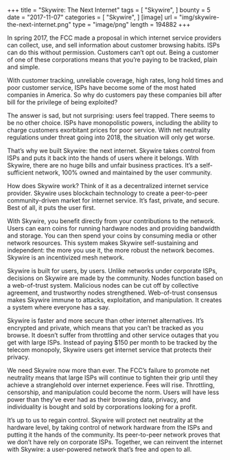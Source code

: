 +++
title = "Skywire: The Next Internet"
tags = [
    "Skywire",
]
bounty = 5
date = "2017-11-07"
categories = [
    "Skywire",
]
[image]
    url = "img/skywire-the-next-internet.png"
    type = "image/png"
    length = 194882
+++

In spring 2017, the FCC made a proposal in which internet service providers can
collect, use, and sell information about customer browsing habits. ISPs can do
this without permission. Customers can’t opt out. Being a customer of one of
these corporations means that you’re paying to be tracked, plain and simple.

With customer tracking, unreliable coverage, high rates, long hold times and
poor customer service, ISPs have become some of the most hated companies in
America. So why do customers pay these companies bill after bill for the
privilege of being exploited?

The answer is sad, but not surprising: users feel trapped. There seems to be no
other choice. ISPs have monopolistic powers, including the ability to charge
customers exorbitant prices for poor service. With net neutrality regulations
under threat going into 2018, the situation will only get worse.

That’s why we built Skywire: the next internet. Skywire takes control from ISPs
and puts it back into the hands of users where it belongs. With Skywire, there
are no huge bills and unfair business practices. It’s a self-sufficient
network, 100% owned and maintained by the user community.

How does Skywire work? Think of it as a decentralized internet service
provider. Skywire uses blockchain technology to create a peer-to-peer
community-driven market for internet service. It’s fast, private, and secure.
Best of all, it puts the user first.

With Skywire, you benefit directly from your contributions to the network.
Users can earn coins for running hardware nodes and providing bandwidth and
storage. You can then spend your coins by consuming media or other network
resources. This system makes Skywire self-sustaining and independent: the more
you use it, the more robust the network becomes. Skywire is an incentivized
mesh network.

Skywire is built for users, by users. Unlike networks under corporate ISPs,
decisions on Skywire are made by the community. Nodes function based on a
web-of-trust system. Malicious nodes can be cut off by collective agreement,
and trustworthy nodes strengthened. Web-of-trust consensus makes Skywire immune
to attacks, exploitation, and manipulation. It creates a system where everyone
has a say.

Skywire is faster and more secure than other internet alternatives. It’s
encrypted and private, which means that you can’t be tracked as you browse. It
doesn’t suffer from throttling and other service outages that you get with
large ISPs. Instead of paying $150 per month to be tracked by the telecom
monopoly, Skywire users get internet service that protects their privacy.

We need Skywire now more than ever. The FCC’s failure to promote net neutrality
means that large ISPs will continue to tighten their grip until they achieve a
stranglehold over internet experience. Fees will rise. Throttling, censorship,
and manipulation could become the norm. Users will have less power than they’ve
ever had as their browsing data, privacy, and individuality is bought and sold
by corporations looking for a profit.

It’s up to us to regain control. Skywire will protect net neutrality at the
hardware level, by taking control of network hardware from the ISPs and putting
it the hands of the community. Its peer-to-peer network proves that we don’t
have rely on corporate ISPs. Together, we can reinvent the internet with
Skywire: a user-powered network that’s free and open to all.
